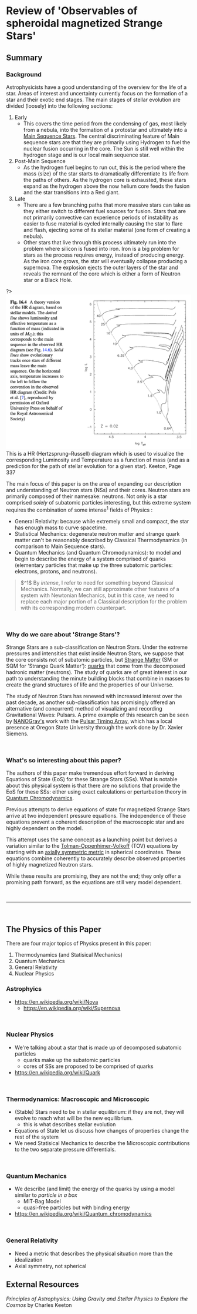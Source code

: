 # Review of 'Observables of spheroidal magnetized Strange Stars'

## Summary

### Background

Astrophysicists have a good understanding of the overview for the life of a star. Areas of interest and uncertainty currently focus on the formation of a star and their exotic end stages. The main stages of stellar evolution are divided (loosely) into the following sections:

1. Early
    - This covers the time period from the condensing of gas, most likely from a nebula, into the formation of a protostar and ultimately into a [Main Sequence Stars](link.html). The central discriminating feature of Main sequence stars are that they are primarily using Hydrogen to fuel the nuclear fusion occurring in the core. The Sun is still well within the hydrogen stage and is our local main sequence star.
2. Post-Main Sequence
    - As the hydrogen fuel begins to run out, this is the period where the mass (size) of the star starts to dramatically differentiate its life from the paths of others. As the hydrogen core is exhausted, these stars expand as the hydrogen above the now helium core feeds the fusion and the star transitions into a Red giant.
3. Late
    - There are a few branching paths that more massive stars can take as they either switch to different fuel sources for fusion. Stars that are not primarily convective can experience periods of instability as easier to fuse material is cycled internally causing the star to flare and flash, ejecting some of its stellar material (one form of creating a nebula).
    - Other stars that live through this process ultimately run into the problem where silicon is fused into iron. Iron is a big problem for stars as the process requires energy, instead of producing energy. As the iron core grows, the star will eventually collapse producing a supernova. The explosion ejects the outer layers of the star and reveals the remnant of the core which is either a form of Neutron star or a Black Hole.

?> ![This is a HR (Hertzsprung–Russell) diagram which is used to visualize the corresponding Luminosity and Temperature as a function of mass (and as a prediction for the path of stellar evolution for a given star). Keeton, Page 337](HRDiagram.png) This is a HR (Hertzsprung–Russell) diagram which is used to visualize the corresponding Luminosity and Temperature as a function of mass (and as a prediction for the path of stellar evolution for a given star). Keeton, Page 337


The main focus of this paper is on the area of expanding our description and understanding of Neutron stars (NSs) and their cores. Neutron stars are primarily composed of their namesake: neutrons. Not only is a star comprised *solely* of subatomic particles interesting, but this extreme system requires the combination of some intense$^{1}$ fields of Physics :

- General Relativity: because while extremely small and compact, the star has enough mass to curve spacetime.
- Statistical Mechanics: degenerate neutron matter and strange quark matter can't be reasonably described by Classical Thermodynamics (in comparison to Main Sequence stars).
- Quantum Mechanics (and Quantum Chromodynamics): to model and begin to describe the energy of a system comprised of quarks (elementary particles that make up the three subatomic particles: electrons, protons, and neutrons).

>$^1\$ By *intense*, I refer to need for something beyond Classical Mechanics. Normally, we can still approximate other features of a system with Newtonian Mechanics, but in this case, we need to replace each major portion of a Classical description for the problem with its corresponding modern counterpart.  

<br />

### Why do we care about 'Strange Stars'?

Strange Stars are a sub-classification on Neutron Stars. Under the extreme pressures and intensities that exist inside Neutron Stars, we suppose that the core consists not of subatomic particles, but [Strange Matter](link.html) (SM or SQM for 'Strange Quark Matter'): [quarks](link.html) that come from the decomposed hadronic matter (neutrons). The study of quarks are of great interest in our path to understanding the minute building blocks that combine in masses to create the grand structures of life and the properties of our Universe.

The study of Neutron Stars has renewed with increased interest over the past decade, as another sub-classification has promisingly offered an alternative (and concurrent) method of visualizing and recording Gravitational Waves: Pulsars. A prime example of this research can be seen by [NANOGrav's](http://nanograv.org/) work with the [Pulsar Timing Array](http://www.ipta4gw.org/), which has a local presence at Oregon State University through the work done by Dr. Xavier Siemens.

<br />

### What's so interesting about this paper?

The authors of this paper make tremendous effort forward in deriving Equations of State (EoS) for these Strange Stars (SSs). What is notable about this physical system is that there are no solutions that provide the EoS for these SSs: either using exact calculations or perturbation theory in [Quantum Chromodynamics](link.html).

Previous attempts to derive equations of state for magnetized Strange Stars arrive at two independent pressure equations. The independence of these equations prevent a coherent description of the macroscopic star and are highly dependent on the model.

This attempt uses the same concept as a launching point but derives a variation similar to the [Tolman-Oppenhimer-Volkoff](link.html) (TOV) equations by starting with an [axially symmetric metric](link.html) in spherical coordinates. These equations combine coherently to accurately describe observed properties of highly magnetized Neutron stars.

While these results are promising, they are not the end; they only offer a promising path forward, as the equations are still very model dependent.

<br />

---

<br />

## The Physics of this Paper

There are four major topics of Physics present in this paper:

1. Thermodynamics (and Statisical Mechanics)
2. Quantum Mechanics
3. General Relativity
4. Nuclear Physics

### Astrophyics

- https://en.wikipedia.org/wiki/Nova
  - https://en.wikipedia.org/wiki/Supernova

<br />

### Nuclear Physics

- We're talking about a star that is made up of decomposed subatomic particles
  - quarks make up the subatomic particles
  - cores of SSs are proposed to be comprised of quarks
- https://en.wikipedia.org/wiki/Quark


<br />

### Thermodynamics: Macroscopic and Microscopic

- (Stable) Stars need to be in stellar equilibrium: if they are not, they will evolve to reach what will be the new equilibrium.
  - this is what describes stellar evolution
- Equations of State let us discuss how changes of properties change the rest of the system
- We need Statisical Mechanics to describe the Microscopic contributions to the two separate pressure differentials.

<br />

### Quantum Mechanics

- We describe (and limit) the energy of the quarks by using a model similar to *particle in a box*
  - MIT-Bag Model
  - quasi-free particles but with binding energy
- https://en.wikipedia.org/wiki/Quantum_chromodynamics

<br />

### General Relativity

- Need a metric that describes the physical situation more than the idealization
- Axial symmetry, not spherical

## External Resources

*Principles of Astrophysics: Using Gravity and Stellar Physics to Explore the Cosmos* by Charles Keeton
